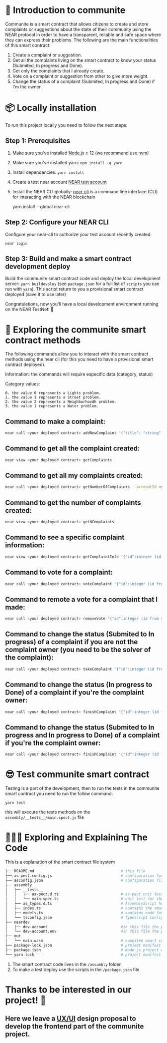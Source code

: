 📄 Introduction to communite
==================

Communite is a smart contract that allows citizens to create and store complaints or suggestions about the state of their community using the NEAR protocol in order to have a transparent, reliable and safe space where they can express their problems. The following are the main functionalities of this smart contract:

1. Create a complaint or suggestion.
2. Get all the complaints living on the smart contract to know your status (Submited, In progress and Done).
3. Get only the complaints that I already create. 
4. Vote on a complaint or suggestion from other to give more weight.
5. Change the status of a complaint (Submited, In progress and Done) if I'm the owner.

📦 Locally installation
===========

To run this project locally you need to follow the next steps:

Step 1: Prerequisites
------------------------------

1. Make sure you've installed [Node.js] ≥ 12 (we recommend use [nvm])
2. Make sure you've installed yarn: `npm install -g yarn`
3. Install dependencies: `yarn install`
4. Create a test near account [NEAR test account]
5. Install the NEAR CLI globally: [near-cli] is a command line interface (CLI) for interacting with the NEAR blockchain

    yarn install --global near-cli

Step 2: Configure your NEAR CLI
-------------------------------

Configure your near-cli to authorize your test account recently created:

    near login

Step 3: Build and make a smart contract development deploy  
--------------------------------

Build the communite smart contract code and deploy the local development server: `yarn buildevploy` (see `package.json` for a full list of `scripts` you can run with `yarn`). This script return to you a provisional smart contract deployed (save it to use later)


Congratulations, now you'll have a local development environment running on the NEAR TestNet! 🥳


📑 Exploring the communite smart contract methods 
==================

The following commands allow you to interact with the smart contract methods using the near cli (for this you need to have a provisional smart contract deployed).

Information: the commands will require especific data (category, status)
 
Category values: 

    0. the value 0 represents a Lights problem.
    1. the value 1 represents a Street problem.  
    2. the value 2 represents a Neighborhoodh problem.  
    3. the value 1 represents a Water problem.  


Command to make a complaint: 
--------------------------------------------

```bash
near call <your deployed contract> addNewComplaint '{"title": "string","description":"string","category":integer,"location":"string"}' --account-id <your test account>
```

Command to get all the complaint created:
--------------------------------------------

```bash
near view <your deployed contract> getComplaints
```

Command to get all my complaints created:
--------------------------------------------

```bash
near call <your deployed contract> getNumberOfComplaints --accountId <your test account>
```

Command to get the number of complaints created:
--------------------------------------------

```bash
near view <your deployed contract> getNComplaints
```


Command to see a specific complaint information: 
--------------------------------------------

```bash
near view <your deployed contract> getComplaintInfo '{"id":integer (id from you complaint)}' --accountId <your test account>
```

Command to vote for a complaint: 
--------------------------------------------

```bash
near call <your deployed contract> voteComplaint '{"id":integer (id from you complaint)}' --accountId <your test account>
```

Command to remote a vote for a complaint that I made: 
--------------------------------------------

```bash
near call <your deployed contract> removeVote '{"id":integer (id from you complaint)}' --accountId <your test account>
```

Command to change the status (Submited to In progress) of a complaint if you are not the complaint owner (you need to be the solver of the complaint): 
--------------------------------------------

```bash
near call <your deployed contract> takeComplaint '{"id":integer (id from you complaint)}' --accountId <your test account>
```

Command to change the status (In progress to Done) of a complaint if you're the complaint owner: 
--------------------------------------------

```bash
near call <your deployed contract> finishComplaint '{"id":integer (id from you complaint)}' --accountId <your test account>
```

Command to change the status (Submited to In progress and In progress to Done) of a complaint if you're the complaint owner: 
--------------------------------------------

```bash
near call <your deployed contract> finishComplaint '{"id":integer (id from you complaint)}' --accountId <your test account>
```

😎 Test communite smart contract 
==================

Testing is a part of the development, then to run the tests in the communite smart contract you need to run the follow command: 

    yarn test

this will execute the tests methods on the `assembly/__tests__/main.spect.js` file



👩🏼‍🏫 Exploring and Explaining The Code 
==================

This is a explanation of the smart contract file system

```bash
├── README.md                                       # this file
├── as-pect.config.js                               # configuration for as-pect (AssemblyScript unit testing)
├── asconfig.json                                   # configuration file for Assemblyscript compiler
├── assembly
│   ├── __tests__
│   │   ├── as-pect.d.ts                            # as-pect unit testing headers for type hints
│   │   └── main.spec.ts                            # unit test for the contract
│   ├── as_types.d.ts                               # AssemblyScript headers for type hint
│   ├── index.ts                                    # contains the smart contract code
│   ├── models.ts                                   # contains code for the models accesible to the smart contract
│   └── tsconfig.json                               # Typescript configuration file
├── neardev
│   ├── dev-account                                 #in this file the provisional deploy smart contract account is saved
│   └── dev-account.env                             #in this file the provisional deploy smart contract account is saved like a environment variable                             
├── out
│   └── main.wasm                                   # compiled smart contract code using to deploy
├── package-lock.json                               # project manifest lock version
├── package.json                                    # Node.js project manifest (scripts and dependencies)
└── yarn.lock                                       # project manifest lock version
```
1. The smart contract code lives in the `/assambly` folder.
2. To make a test deploy use the scripts in the `/package.json` file.



Thanks to be interested in our project! 🤗
======================
Here we leave a [UX/UI] design proposal to develop the frontend part of the communite project.
---------------------------

  [create-near-app]: https://github.com/near/create-near-app
  [Node.js]: https://nodejs.org/en/download/package-manager/
  [NEAR accounts]: https://docs.near.org/docs/concepts/account
  [NEAR Wallet]: https://wallet.testnet.near.org/
  [near-cli]: https://github.com/near/near-cli
  [NEAR test account]: https://docs.near.org/docs/develop/basics/create-account#creating-a-testnet-account
  [nvm]: https://github.com/nvm-sh/nvm
  [UX/UI]: https://www.figma.com/file/Ywz4Y2SS4yB3KBV7EeCytF/Communify?node-id=0%3A1